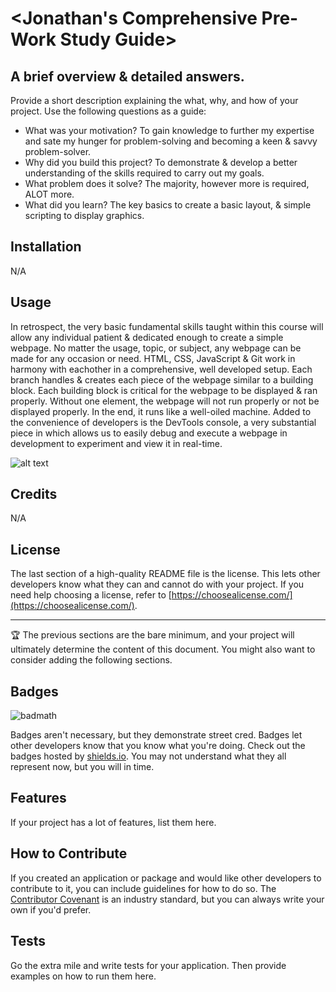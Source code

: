 # <Jonathan's Comprehensive Pre-Work Study Guide>

## A brief overview & detailed answers.

Provide a short description explaining the what, why, and how of your project. Use the following questions as a guide:

- What was your motivation? To gain knowledge to further my expertise and sate my hunger for problem-solving and becoming a keen & savvy problem-solver.
- Why did you build this project? To demonstrate & develop a better understanding of the skills required to carry out my goals.
- What problem does it solve? The majority, however more is required, ALOT more.
- What did you learn? The key basics to create a basic layout, & simple scripting to display graphics.


## Installation

N/A

## Usage

In retrospect, the very basic fundamental skills taught within this course will allow any individual patient & dedicated enough to create a simple webpage. No matter the usage, topic, or subject, any webpage can be made for any occasion or need. HTML, CSS, JavaScript & Git work in harmony with eachother in a comprehensive, well developed setup. Each branch handles & creates each piece of the webpage similar to a building block. Each building block is critical for the webpage to be displayed & ran properly. Without one element, the webpage will not run properly or not be displayed properly. In the end, it runs like a well-oiled machine. Added to the convenience of developers is the DevTools console, a very substantial piece in which allows us to easily debug and execute a webpage in development to experiment and view it in real-time.

![alt text](assets/images/screenshot.png)

## Credits

N/A

## License

The last section of a high-quality README file is the license. This lets other developers know what they can and cannot do with your project. If you need help choosing a license, refer to [https://choosealicense.com/](https://choosealicense.com/).

---

🏆 The previous sections are the bare minimum, and your project will ultimately determine the content of this document. You might also want to consider adding the following sections.

## Badges

![badmath](https://img.shields.io/github/languages/top/nielsenjared/badmath)

Badges aren't necessary, but they demonstrate street cred. Badges let other developers know that you know what you're doing. Check out the badges hosted by [shields.io](https://shields.io/). You may not understand what they all represent now, but you will in time.

## Features

If your project has a lot of features, list them here.

## How to Contribute

If you created an application or package and would like other developers to contribute to it, you can include guidelines for how to do so. The [Contributor Covenant](https://www.contributor-covenant.org/) is an industry standard, but you can always write your own if you'd prefer.

## Tests

Go the extra mile and write tests for your application. Then provide examples on how to run them here.